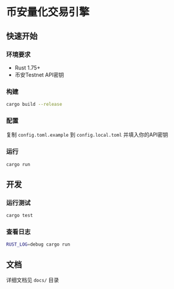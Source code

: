 # 币安量化交易引擎

## 快速开始

### 环境要求
- Rust 1.75+
- 币安Testnet API密钥

### 构建
```bash
cargo build --release
```

### 配置
复制 `config.toml.example` 到 `config.local.toml` 并填入你的API密钥

### 运行
```bash
cargo run
```

## 开发

### 运行测试
```bash
cargo test
```

### 查看日志
```bash
RUST_LOG=debug cargo run
```

## 文档
详细文档见 `docs/` 目录
